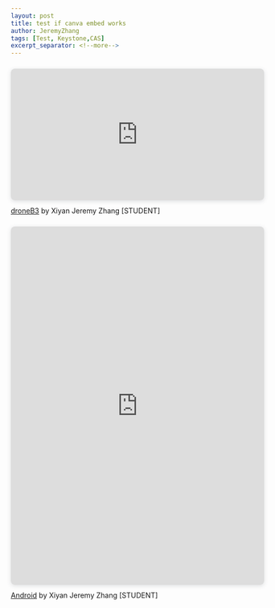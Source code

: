 ```yaml
---
layout: post
title: test if canva embed works
author: JeremyZhang
tags: [Test, Keystone,CAS]
excerpt_separator: <!--more-->
---
```

<!--more-->
<div style="position: relative; width: 100%; height: 0; padding-top: 52.0000%;
 padding-bottom: 0; box-shadow: 0 2px 8px 0 rgba(63,69,81,0.16); margin-top: 1.6em; margin-bottom: 0.9em; overflow: hidden;
 border-radius: 8px; will-change: transform;">
  <iframe loading="lazy" style="position: absolute; width: 100%; height: 100%; top: 0; left: 0; border: none; padding: 0;margin: 0;"
    src="https:&#x2F;&#x2F;www.canva.cn&#x2F;design&#x2F;DAGEOiiz_rc&#x2F;NxmR0Y2t6OwHDCaBIylVTQ&#x2F;view?embed" allowfullscreen="allowfullscreen" allow="fullscreen">
  </iframe>
</div>
<a href="https:&#x2F;&#x2F;www.canva.cn&#x2F;design&#x2F;DAGEOiiz_rc&#x2F;NxmR0Y2t6OwHDCaBIylVTQ&#x2F;view?utm_content=DAGEOiiz_rc&amp;utm_campaign=designshare&amp;utm_medium=embeds&amp;utm_source=link" target="_blank" rel="noopener">droneB3</a> by Xiyan Jeremy Zhang [STUDENT]

<div style="position: relative; width: 100%; height: 0; padding-top: 141.4286%;
 padding-bottom: 0; box-shadow: 0 2px 8px 0 rgba(63,69,81,0.16); margin-top: 1.6em; margin-bottom: 0.9em; overflow: hidden;
 border-radius: 8px; will-change: transform;">
  <iframe loading="lazy" style="position: absolute; width: 100%; height: 100%; top: 0; left: 0; border: none; padding: 0;margin: 0;"
    src="https:&#x2F;&#x2F;www.canva.cn&#x2F;design&#x2F;DAF_W7m1GYE&#x2F;UsBHjoQamAsD6Ftp21zvtg&#x2F;view?embed" allowfullscreen="allowfullscreen" allow="fullscreen">
  </iframe>
</div>
<a href="https:&#x2F;&#x2F;www.canva.cn&#x2F;design&#x2F;DAF_W7m1GYE&#x2F;UsBHjoQamAsD6Ftp21zvtg&#x2F;view?utm_content=DAF_W7m1GYE&amp;utm_campaign=designshare&amp;utm_medium=embeds&amp;utm_source=link" target="_blank" rel="noopener">Android</a> by Xiyan Jeremy Zhang [STUDENT]